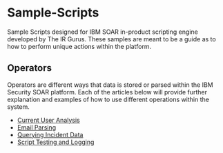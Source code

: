 # Sample-Scripts
 Sample Scripts designed for IBM SOAR in-product scripting engine developed by The IR Gurus. These samples are meant to be a guide as to how to perform unique actions within the platform.

## Operators

Operators are different ways that data is stored or parsed within the IBM Security SOAR platform. Each of the articles below will provide further explanation and examples of how to use different operations within the system.

  - [Current User Analysis](/Current%20User%20Analysis/)
  - [Email Parsing](/Email%20Parsing/)
  - [Querying Incident Data](/Querying%20Incident%20Data/)
  - [Script Testing and Logging](/Script%20Testing%20and%20Logging/)
